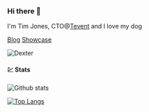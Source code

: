 ### Hi there 👋

I'm Tim Jones, CTO@[Tevent](https://www.tevent.com/) and I love my dog

[Blog](https://timmoth.com/blog)
[Showcase](https://timmoth.com/showcase)

![Dexter](https://live.staticflickr.com/65535/48104889916_32a2084896_n.jpg "Dexter")

#### 💹 Stats

![Github stats](https://github-readme-stats.vercel.app/api?username=timmoth&show_icons=true&hide_border=true)

[![Top Langs](https://github-readme-stats.vercel.app/api/top-langs/?username=timmoth&layout=compact)](https://github.com/anuraghazra/github-readme-stats)
